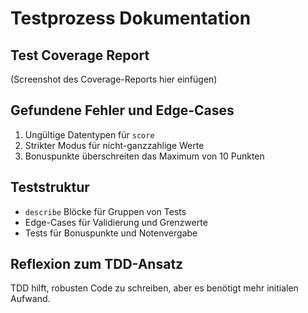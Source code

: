# Testprozess Dokumentation

## Test Coverage Report
(Screenshot des Coverage-Reports hier einfügen)

## Gefundene Fehler und Edge-Cases
1. Ungültige Datentypen für `score`
2. Strikter Modus für nicht-ganzzahlige Werte
3. Bonuspunkte überschreiten das Maximum von 10 Punkten

## Teststruktur
- `describe` Blöcke für Gruppen von Tests
- Edge-Cases für Validierung und Grenzwerte
- Tests für Bonuspunkte und Notenvergabe

## Reflexion zum TDD-Ansatz
TDD hilft, robusten Code zu schreiben, aber es benötigt mehr initialen Aufwand.
